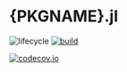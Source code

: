 # {PKGNAME}.jl

<!-- Tidyverse lifecycle badges, see https://www.tidyverse.org/lifecycle/ Uncomment or delete as needed. -->
![lifecycle](https://img.shields.io/badge/lifecycle-experimental-orange.svg)<!--
![lifecycle](https://img.shields.io/badge/lifecycle-maturing-blue.svg)
![lifecycle](https://img.shields.io/badge/lifecycle-stable-green.svg)
![lifecycle](https://img.shields.io/badge/lifecycle-retired-orange.svg)
![lifecycle](https://img.shields.io/badge/lifecycle-archived-red.svg)
![lifecycle](https://img.shields.io/badge/lifecycle-dormant-blue.svg) -->
[![build](https://github.com/{GHUSER}/{PKGNAME}.jl/workflows/CI/badge.svg)](https://github.com/{GHUSER}/{PKGNAME}.jl/actions?query=workflow%3ACI)

<!-- travis-ci.com badge, uncomment or delete as needed, depending on whether you are using that service. -->
<!-- [![Build Status](https://travis-ci.com/{GHUSER}/{PKGNAME}.jl.svg?branch=master)](https://travis-ci.com/{GHUSER}/{PKGNAME}.jl) -->

<!-- Coverage badge on codecov.io, which is used by default. -->
[![codecov.io](http://codecov.io/github/{GHUSER}/{PKGNAME}.jl/coverage.svg?branch=master)](http://codecov.io/github/{GHUSER}/{PKGNAME}.jl?branch=master)

<!-- Documentation -- uncomment or delete as needed -->
<!--
[![Documentation](https://img.shields.io/badge/docs-stable-blue.svg)](https://{GHUSER}.github.io/{PKGNAME}.jl/stable)
[![Documentation](https://img.shields.io/badge/docs-master-blue.svg)](https://{GHUSER}.github.io/{PKGNAME}.jl/dev)
-->
